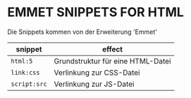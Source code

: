 # EMMET SNIPPETS FOR HTML

Die Snippets kommen von der Erweiterung 'Emmet'

| snippet | effect |
| --- | --- |
| `html:5`  | Grundstruktur für eine HTML-Datei |
| `link:css` | Verlinkung zur CSS-Datei |
| `script:src` | Verlinkung zur JS-Datei |

